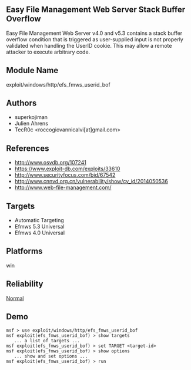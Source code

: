 ## Easy File Management Web Server Stack Buffer Overflow

Easy File Management Web Server v4.0 and v5.3 contains a 
stack buffer overflow condition that is triggered as 
user-supplied input is not properly validated when handling 
the UserID cookie. This may allow a remote attacker to 
execute arbitrary code.


## Module Name
exploit/windows/http/efs_fmws_userid_bof

## Authors
* superkojiman
* Julien Ahrens
* TecR0c <roccogiovannicalvi[at]gmail.com>


## References
* http://www.osvdb.org/107241
* https://www.exploit-db.com/exploits/33610
* http://www.securityfocus.com/bid/67542
* http://www.cnnvd.org.cn/vulnerability/show/cv_id/2014050536
* http://www.web-file-management.com/



## Targets
* Automatic Targeting
* Efmws 5.3 Universal
* Efmws 4.0 Universal


## Platforms
win

## Reliability
[Normal](https://github.com/rapid7/metasploit-framework/wiki/Exploit-Ranking)

## Demo

```
msf > use exploit/windows/http/efs_fmws_userid_bof
msf exploit(efs_fmws_userid_bof) > show targets
   ... a list of targets ...
msf exploit(efs_fmws_userid_bof) > set TARGET <target-id>
msf exploit(efs_fmws_userid_bof) > show options
   ... show and set options ...
msf exploit(efs_fmws_userid_bof) > run
```
    
    